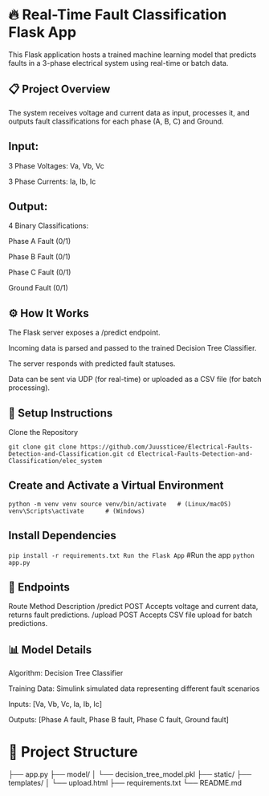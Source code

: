 # 🔥 Real-Time Fault Classification Flask App
This Flask application hosts a trained machine learning model that predicts faults in a 3-phase electrical system using real-time or batch data.

## 📋 Project Overview
The system receives voltage and current data as input, processes it, and outputs fault classifications for each phase (A, B, C) and Ground.

## Input:

3 Phase Voltages: Va, Vb, Vc

3 Phase Currents: Ia, Ib, Ic

## Output:

4 Binary Classifications:

Phase A Fault (0/1)

Phase B Fault (0/1)

Phase C Fault (0/1)

Ground Fault (0/1)

## ⚙️ How It Works
The Flask server exposes a /predict endpoint.

Incoming data is parsed and passed to the trained Decision Tree Classifier.

The server responds with predicted fault statuses.

Data can be sent via UDP (for real-time) or uploaded as a CSV file (for batch processing).

## 🚀 Setup Instructions
Clone the Repository

`git clone git clone https://github.com/Juussticee/Electrical-Faults-Detection-and-Classification.git
cd Electrical-Faults-Detection-and-Classification/elec_system`

## Create and Activate a Virtual Environment

`python -m venv venv
source venv/bin/activate   # (Linux/macOS)
venv\Scripts\activate      # (Windows)`

## Install Dependencies

`pip install -r requirements.txt
Run the Flask App`
#Run the app
`python app.py`
## 📡 Endpoints

Route	Method	Description
/predict	POST	Accepts voltage and current data, returns fault predictions.
/upload	POST	Accepts CSV file upload for batch predictions.
## 📊 Model Details
Algorithm: Decision Tree Classifier

Training Data: Simulink simulated data representing different fault scenarios

Inputs: [Va, Vb, Vc, Ia, Ib, Ic]

Outputs: [Phase A fault, Phase B fault, Phase C fault, Ground fault]

# 📁 Project Structure
├── app.py
├── model/
│   └── decision_tree_model.pkl
├── static/
├── templates/
│   └── upload.html
├── requirements.txt
└── README.md
